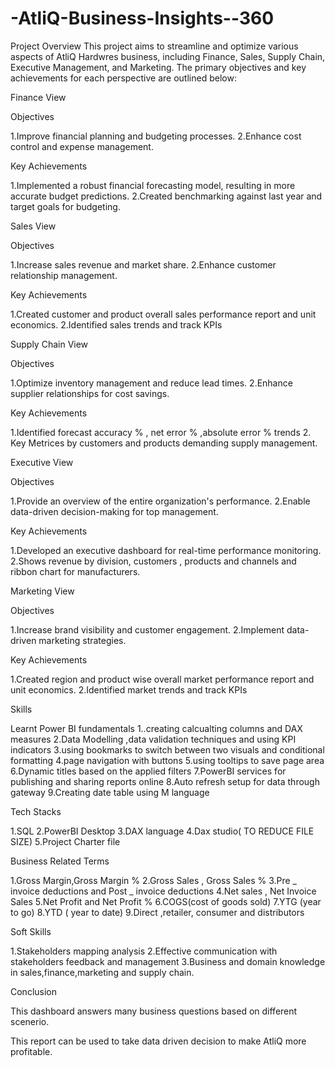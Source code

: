 # -AtliQ-Business-Insights--360
Project Overview
This project aims to streamline and optimize various aspects of AtliQ Hardwres business, including Finance, Sales, Supply Chain, Executive Management, and Marketing. The primary objectives and key achievements for each perspective are outlined below:



Finance View

Objectives

1.Improve financial planning and budgeting processes.
2.Enhance cost control and expense management.

Key Achievements

1.Implemented a robust financial forecasting model, resulting in more accurate budget predictions.
2.Created benchmarking against last year and target goals for budgeting.

Sales View

Objectives

1.Increase sales revenue and market share.
2.Enhance customer relationship management.

Key Achievements

1.Created customer and product overall sales performance report and unit economics.
2.Identified sales trends and track KPIs

Supply Chain View

Objectives

1.Optimize inventory management and reduce lead times.
2.Enhance supplier relationships for cost savings.

Key Achievements

1.Identified forecast accuracy % , net error % ,absolute error % trends 
2. Key Metrices by customers and products demanding supply management.

Executive View

Objectives

1.Provide an overview of the entire organization's performance.
2.Enable data-driven decision-making for top management.

Key Achievements

1.Developed an executive dashboard for real-time performance monitoring.
2.Shows revenue by division, customers , products and channels and ribbon chart for manufacturers.

Marketing View

Objectives

1.Increase brand visibility and customer engagement.
2.Implement data-driven marketing strategies.

Key Achievements

1.Created region and product wise overall market performance report and unit economics.
2.Identified market trends and track KPIs

Skills

Learnt Power BI fundamentals
1..creating calcualting columns and DAX measures
2.Data Modelling ,data validation techniques and using KPI indicators
3.using bookmarks to switch between two visuals and conditional formatting
4.page navigation with buttons
5.using tooltips to save page area
6.Dynamic titles based on the applied filters
7.PowerBI services for publishing and sharing reports online
8.Auto refresh setup for data through gateway
9.Creating date table using M language

Tech Stacks

1.SQL
2.PowerBI Desktop
3.DAX language
4.Dax studio( TO REDUCE FILE SIZE)
5.Project Charter file

Business Related Terms

1.Gross Margin,Gross Margin %
2.Gross Sales , Gross Sales %
3.Pre _ invoice deductions and Post _ invoice deductions
4.Net sales , Net Invoice Sales
5.Net Profit and Net Profit %
6.COGS(cost of goods sold)
7.YTG (year to go)
8.YTD ( year to date)
9.Direct ,retailer, consumer and distributors

Soft Skills

1.Stakeholders mapping analysis
2.Effective communication with stakeholders feedback and management
3.Business and domain knowledge in sales,finance,marketing and supply chain.

Conclusion

This dashboard answers many business questions based on different scenerio.

This report can be used to take data driven decision to make AtliQ more profitable.
